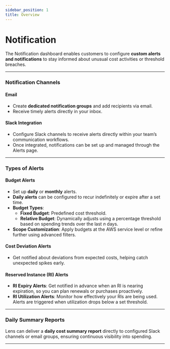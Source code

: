 ```yaml
---
sidebar_position: 1
title: Overview
---
```


# Notification

The Notification dashboard enables customers to configure **custom alerts and notifications** to stay informed about unusual cost activities or threshold breaches.

---

### Notification Channels

#### Email

- Create **dedicated notification groups** and add recipients via email.
- Receive timely alerts directly in your inbox.

#### Slack Integration

- Configure Slack channels to receive alerts directly within your team’s communication workflows.
- Once integrated, notifications can be set up and managed through the Alerts page.

---

### Types of Alerts

#### Budget Alerts

- Set up **daily** or **monthly** alerts.
- **Daily alerts** can be configured to recur indefinitely or expire after a set time.
- **Budget Types**:
  - **Fixed Budget**: Predefined cost threshold.
  - **Relative Budget**: Dynamically adjusts using a percentage threshold based on spending trends over the last *n* days.
- **Scope Customization**: Apply budgets at the AWS service level or refine further using advanced filters.

#### Cost Deviation Alerts

- Get notified about deviations from expected costs, helping catch unexpected spikes early.

#### Reserved Instance (RI) Alerts

- **RI Expiry Alerts**: Get notified in advance when an RI is nearing expiration, so you can plan renewals or purchases proactively.
- **RI Utilization Alerts**: Monitor how effectively your RIs are being used. Alerts are triggered when utilization drops below a set threshold.

---

### Daily Summary Reports

Lens can deliver a **daily cost summary report** directly to configured Slack channels or email groups, ensuring continuous visibility into spending.

---
